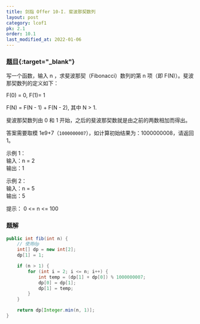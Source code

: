 ```yaml
---
title: 剑指 Offer 10-I. 斐波那契数列
layout: post
category: lcof1
pk: 2.1
order: 10.1
last_modified_at: 2022-01-06
---
```


### [题目](https://leetcode.cn/problems/fei-bo-na-qi-shu-lie-lcof/){:target="_blank"}

写一个函数，输入 n ，求斐波那契（Fibonacci）数列的第 n 项（即 F(N)）。斐波那契数列的定义如下：

F(0) = 0, F(1)= 1

F(N) = F(N - 1) + F(N - 2), 其中 N > 1.

斐波那契数列由 0 和 1 开始，之后的斐波那契数就是由之前的两数相加而得出。

答案需要取模 1e9+7（`1000000007`），如计算初始结果为：1000000008，请返回 1。



示例 1：  
输入：n = 2  
输出：1 

示例 2：  
输入：n = 5  
输出：5


提示： 0 <= n <= 100
### 题解

```java
public int fib(int n) {
    // 使用dp
    int[] dp = new int[2];
    dp[1] = 1;

    if (n > 1) {
        for (int i = 2; i <= n; i++) {
            int temp = (dp[1] + dp[0]) % 1000000007;
            dp[0] = dp[1];
            dp[1] = temp;
        }
    }

    return dp[Integer.min(n, 1)];
}
```